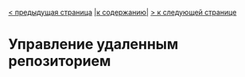 [< предыдущая страница](./9.commands_branch_management.md "Управление ветками репозитория") [|к содержанию|](./README.md "Содержание") [> к следующей странице](./11.control_local_repo.md "Управление локальным репозиторием")  
# Управление удаленным репозиторием